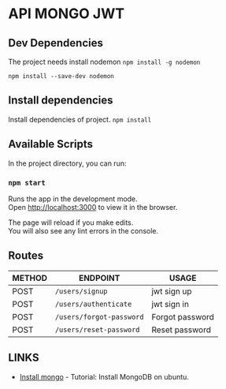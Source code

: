 # API MONGO JWT

## Dev Dependencies
The project needs install nodemon
`npm install -g nodemon`

`npm install --save-dev nodemon`

## Install dependencies

Install dependencies of project.
`npm install`

## Available Scripts

In the project directory, you can run:

### `npm start`

Runs the app in the development mode.<br>
Open [http://localhost:3000](http://localhost:3000) to view it in the browser.

The page will reload if you make edits.<br>
You will also see any lint errors in the console.

## Routes
METHOD | ENDPOINT | USAGE
--- | --- | ---
POST | `/users/signup` | jwt sign up
POST | `/users/authenticate` | jwt sign in
POST | `/users/forgot-password` | Forgot password
POST | `/users/reset-password` | Reset password


## LINKS
* [Install mongo](https://www.digitalocean.com/community/tutorials/como-instalar-mongodb-en-ubuntu-16-04-es) - Tutorial: Install MongoDB on ubuntu.
